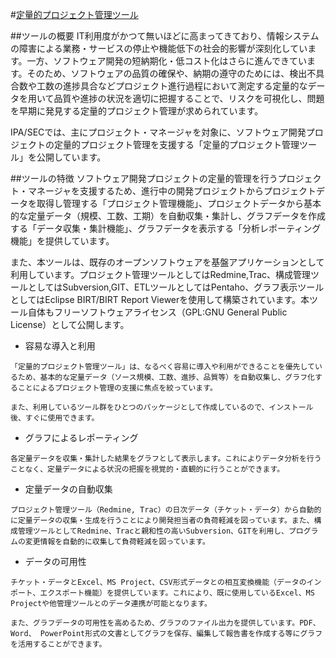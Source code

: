 #[定量的プロジェクト管理ツール](http://sec.ipa.go.jp/tool/ipf/index.html)


##ツールの概要
  IT利用度がかつて無いほどに高まってきており、情報システムの障害による業務・サービスの停止や機能低下の社会的影響が深刻化しています。一方、ソフトウェア開発の短納期化・低コスト化はさらに進んできています。そのため、ソフトウェアの品質の確保や、納期の遵守のためには、検出不具合数や工数の進捗具合などプロジェクト進行過程において測定する定量的なデータを用いて品質や進捗の状況を適切に把握することで、リスクを可視化し、問題を早期に発見する定量的プロジェクト管理が求められています。

  IPA/SECでは、主にプロジェクト・マネージャを対象に、ソフトウェア開発プロジェクトの定量的プロジェクト管理を支援する「定量的プロジェクト管理ツール」を公開しています。

##ツールの特徴
  ソフトウェア開発プロジェクトの定量的管理を行うプロジェクト・マネージャを支援するため、進行中の開発プロジェクトからプロジェクトデータを取得し管理する「プロジェクト管理機能」、プロジェクトデータから基本的な定量データ（規模、工数、工期）を自動収集・集計し、グラフデータを作成する「データ収集・集計機能」、グラフデータを表示する「分析レポーティング機能」を提供しています。

  また、本ツールは、既存のオープンソフトウェアを基盤アプリケーションとして利用しています。プロジェクト管理ツールとしてはRedmine,Trac、構成管理ツールとしてはSubversion,GIT、ETLツールとしてはPentaho、グラフ表示ツールとしてはEclipse BIRT/BIRT Report Viewerを使用して構築されています。本ツール自体もフリーソフトウェアライセンス（GPL:GNU General Public License）として公開します。

*    容易な導入と利用

    「定量的プロジェクト管理ツール」は、なるべく容易に導入や利用ができることを優先しているため、基本的な定量データ（ソース規模、工数、進捗、品質等）を自動収集し、グラフ化することによるプロジェクト管理の支援に焦点を絞っています。

    また、利用しているツール群をひとつのパッケージとして作成しているので、インストール後、すぐに使用できます。


*    グラフによるレポーティング

    各定量データを収集・集計した結果をグラフとして表示します。これによりデータ分析を行うことなく、定量データによる状況の把握を視覚的・直観的に行うことができます。

*    定量データの自動収集

    プロジェクト管理ツール（Redmine, Trac）の日次データ（チケット・データ）から自動的に定量データの収集・生成を行うことにより開発担当者の負荷軽減を図っています。また、構成管理ツールとしてRedmine、Tracと親和性の高いSubversion、GITを利用し、プログラムの変更情報を自動的に収集して負荷軽減を図っています。

*    データの可用性

    チケット・データとExcel、MS Project、CSV形式データとの相互変換機能（データのインポート、エクスポート機能）を提供しています。これにより、既に使用しているExcel、MS Projectや他管理ツールとのデータ連携が可能となります。

    また、グラフデータの可用性を高めるため、グラフのファイル出力を提供しています。PDF、Word、 PowerPoint形式の文書としてグラフを保存、編集して報告書を作成する等にグラフを活用することができます。
